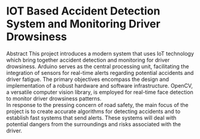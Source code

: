 # IOT Based Accident Detection System and Monitoring Driver Drowsiness
Abstract 
This project introduces a modern system that uses IoT technology which bring together accident detection and monitoring for driver drowsiness. Arduino serves as the central processing unit, facilitating the integration of sensors for real-time alerts regarding potential accidents and driver fatigue. The primary objectives encompass the design and implementation of a robust hardware and software infrastructure. OpenCV, a versatile computer vision library, is employed for real-time face detection to monitor driver drowsiness patterns.     
    In response to the pressing concern of road safety, the main focus of the project is to create accurate algorithms for detecting accidents and to establish fast systems that send alerts. These systems will deal with potential dangers from the surroundings and risks associated with the driver.

